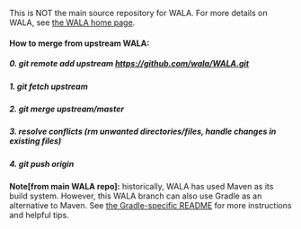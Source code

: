 This is NOT the main source repository for WALA.  For more details on WALA, see <a
href="http://wala.sourceforge.net">the WALA home page</a>.


#### How to merge from upstream WALA:

##### 0. git remote add upstream https://github.com/wala/WALA.git

##### 1. git fetch upstream

##### 2. git merge upstream/master

##### 3. resolve conflicts (rm unwanted directories/files, handle changes in existing files)

##### 4. git push origin


**Note[from main WALA repo]:** historically, WALA has used Maven as its build system.
However, this WALA branch can also use Gradle as an alternative to
Maven.  See [the Gradle-specific README](README-Gradle.md) for more
instructions and helpful tips.